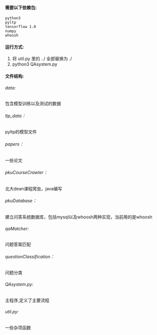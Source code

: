 #### 需要以下依赖包:
	python3 
	pyltp 
 	tensorflow 1.0
 	numpy 
 	whoosh

#### 运行方式:
1. 将 util.py 里的 ../ 全部替换为 ./
2. python3 QAsystem.py

#### 文件结构:
###### data: 

包含模型训练以及测试的数据


###### ltp_data： 
pyltp的模型文件
###### papers： 
一些论文
###### pkuCourseCrawler： 
北大dean课程爬虫，java编写
###### pkuDatabase： 
建立问答系统数据库，包括mysql以及whoosh两种实现，当前用的是whoosh
###### qaMatcher: 
问题答案匹配
###### questionClassification：
问题分类
###### QAsystem.py: 
主程序,定义了主要流程
###### util.py: 
一些杂项函数

